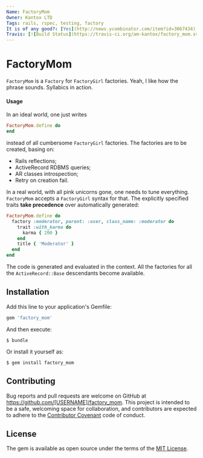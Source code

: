 ```yaml
---
Name: FactoryMom
Owner: Kantox LTD
Tags: rails, rspec, testing, factory
It is of any good?: [Yes](http://news.ycombinator.com/item?id=3067434)
Travis: [![Build Status](https://travis-ci.org/am-kantox/factory_mom.svg?branch=master)](https://travis-ci.org/am-kantox/factory_mom)
---
```


# FactoryMom

`FactoryMom` is a `Factory` for `FactoryGirl` factories. Yeah, I like how the phrase sounds. Syllabics in action.

#### Usage

In an ideal world, one just writes

```ruby
FactoryMom.define do
end
```
instead of all cumbersome `FactoryGirl` factories. The factories are to be created,
basing on:

* Rails reflections;
* ActiveRecord RDBMS queries;
* AR classes introspection;
* Retry on creation fail.

In a real world, with all pink unicorns gone, one needs to tune everything. `FactoryMom`
accepts a `FactoryGirl` syntax for that. The explicitly specified traits **take precedence**
over automatically generated:

```ruby
FactoryMom.define do
  factory :moderator, parent: :user, class_name: :moderator do
    trait :with_karma do
      karma { 200 }
    end
    title { 'Moderator' }
  end
end
```

The code is generated and evaluated in the context. All the factories for all the
`ActiveRecord::Base` descendants become available.

## Installation

Add this line to your application's Gemfile:

```ruby
gem 'factory_mom'
```

And then execute:

    $ bundle

Or install it yourself as:

    $ gem install factory_mom

## Contributing

Bug reports and pull requests are welcome on GitHub at https://github.com/[USERNAME]/factory_mom. This project is intended to be a safe, welcoming space for collaboration, and contributors are expected to adhere to the [Contributor Covenant](contributor-covenant.org) code of conduct.

## License

The gem is available as open source under the terms of the [MIT License](http://opensource.org/licenses/MIT).
